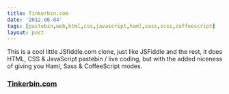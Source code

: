 ```yaml
---
title: Tinkerbin.com
date: '2012-06-04'
tags: [pastebin,web,html,css,javascript,haml,sass,scss,coffeescript]
layout: post
---
```


This is a cool little JSfiddle.com clone, just like JSFiddle and the rest, it does HTML, CSS & JavaScript pastebin / live coding, but with the added niceness of giving you Haml, Sass & CoffeeScript modes.

### [Tinkerbin.com](http://tinkerbin.com)
